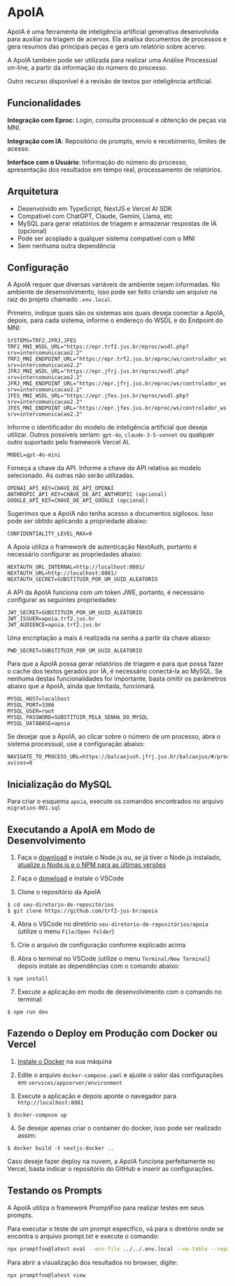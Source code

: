 # ApoIA

ApoIA é uma ferramenta de inteligência artificial generativa desenvolvida para auxiliar na triagem de acervos. Ela analisa documentos de processos e gera resumos das principais peças e gera um relatório sobre acervo.

A ApoIA também pode ser utilizada para realizar uma Análise Processual on-line, a partir da informação do número do processo.

Outro recurso disponível é a revisão de textos por inteligência artificial.

## Funcionalidades

**Integração com Eproc**: Login, consulta processual e obtenção de peças via MNI.

**Integração com IA**: Repositório de prompts, envio e recebimento, limites de acesso.

**Interface com  o Usuário**: Informação do número do processo, apresentação dos resultados em tempo real, processamento de relatórios.

## Arquitetura

- Desenvolvido em TypeScript, NextJS e Vercel AI SDK
- Compatível com ChatGPT, Claude, Gemini, Llama, etc
- MySQL para gerar relatórios de triagem e armazenar respostas de IA (opcional)
- Pode ser acoplado a qualquer sistema compatível com o MNI
- Sem nenhuma outra dependência

## Configuração

A ApoIA requer que diversas variáveis de ambiente sejam informadas. No ambiente de desenvolvimento, isso pode ser feito criando um arquivo na raiz do projeto chamado `.env.local`.

Primeiro, indique quais são os sistemas aos quais deseja conectar a ApoIA, depois, para cada sistema, informe o endereço do WSDL e do Endpoint do MNI:

```properties
SYSTEMS=TRF2,JFRJ,JFES
TRF2_MNI_WSDL_URL="https://epr.trf2.jus.br/eproc/wsdl.php?srv=intercomunicacao2.2"
TRF2_MNI_ENDPOINT_URL="https://epr.trf2.jus.br/eproc/ws/controlador_ws.php?srv=intercomunicacao2.2"
JFRJ_MNI_WSDL_URL="https://epr.jfrj.jus.br/eproc/wsdl.php?srv=intercomunicacao2.2"
JFRJ_MNI_ENDPOINT_URL="https://epr.jfrj.jus.br/eproc/ws/controlador_ws.php?srv=intercomunicacao2.2"
JFES_MNI_WSDL_URL="https://epr.jfes.jus.br/eproc/wsdl.php?srv=intercomunicacao2.2"
JFES_MNI_ENDPOINT_URL="https://epr.jfes.jus.br/eproc/ws/controlador_ws.php?srv=intercomunicacao2.2"
```

Informe o identificador do modelo de inteligência artificial que deseja utilizar. Outros possíveis seriam: `gpt-4o`, `claude-3-5-sonnet` ou qualquer outro suportado pelo framework Vercel AI.

```properties
MODEL=gpt-4o-mini
```

Forneça a chave da API. Informe a chave de API relativa ao modelo selecionado. As outras não serão utilizadas.

```properties
OPENAI_API_KEY=CHAVE_DE_API_OPENAI
ANTHROPIC_API_KEY=CHAVE_DE_API_ANTHROPIC (opcional)
GOOGLE_API_KEY=CHAVE_DE_API_GOOGLE (opcional)
```

Sugerimos que a ApoIA não tenha acesso a documentos sigilosos. Isso pode ser obtido aplicando a propriedade abaixo:

```properties
CONFIDENTIALITY_LEVEL_MAX=0
```

A Apoia utiliza o framework de autenticação NextAuth, portanto é necessário configurar as propriedades abaixo:

```properties
NEXTAUTH_URL_INTERNAL=http://localhost:8081/
NEXTAUTH_URL=http://localhost:8081/
NEXTAUTH_SECRET=SUBSTITUIR_POR_UM_UUID_ALEATORIO
```

A API da ApoIA funciona com um token JWE, portanto, é necessário configurar as seguintes propriedades:

```properties
JWT_SECRET=SUBSTITUIR_POR_UM_UUID_ALEATORIO
JWT_ISSUER=apoia.trf2.jus.br
JWT_AUDIENCE=apoia.trf2.jus.br
```

Uma encriptação a mais é realizada na senha a partir da chave abaixo:

```properties
PWD_SECRET=SUBSTITUIR_POR_UM_UUID_ALEATORIO
```

Para que a ApoIA possa gerar relatórios de triagem e para que possa fazer o cache dos textos gerados por IA, é necessário conectá-la ao MySQL. Se nenhuma destas funcionalidades for importante, basta omitir os parâmetros abaixo que a ApoIA, ainda que limitada, funcionará.

```properties
MYSQL_HOST=localhost
MYSQL_PORT=3306
MYSQL_USER=root
MYSQL_PASSWORD=SUBSTITUIR_PELA_SENHA_DO_MYSQL
MYSQL_DATABASE=apoia
```

Se desejar que a ApoIA, ao clicar sobre o número de um processo, abra o sistema processual, use a configuração abaixo:

```properties
NAVIGATE_TO_PROCESS_URL=https://balcaojush.jfrj.jus.br/balcaojus/#/processo/{numero}?avisos=0
```

## Inicialização do MySQL

Para criar o esquema `apoia`, execute os comandos encontrados no arquivo `migration-001.sql`

## Executando a ApoIA em Modo de Desenvolvimento

1. Faça o [download](https://nodejs.org/en/download/prebuilt-installer) e instale o Node.js ou, se já tiver o Node.js instalado, [atualize o Node.js e o NPM para as últimas versões](https://horadecodar.com.br/como-atualizar-node-e-npm-para-ultima-versao/)

2. Faça o [donwload](https://code.visualstudio.com/download) e instale o VSCode

3. Clone o repositório da ApoIA

```shell
$ cd seu-diretorio-de-repositórios
$ git clone https://github.com/trf2-jus-br/apoia
```

4. Abra o VSCode no diretório `seu-diretorio-de-repositórios/apoia` (utilize o menu `File/Open Folder`)

5. Crie o arquivo de configuração conforme explicado acima

6. Abra o terminal no VSCode (utilize o menu `Terminal/New Terminal`) depois instale as dependências com o comando abaixo:

```shell
$ npm install
```

7. Execute a aplicação em modo de desenvolvimento com o comando no terminal:

```shell
$ npm run dev
```

## Fazendo o Deploy em Produção com Docker ou Vercel

1. [Instale o Docker](https://docs.docker.com/get-started/get-docker/) na sua máquina

2. Edite o arquivo `docker-compose.yaml` e ajuste o valor das configurações em `services/appserver/environment`

3. Execute a aplicação e depois aponte o navegador para `http://localhost:8081`

```shell
$ docker-compose up
```

4. Se desejar apenas criar o container do docker, isso pode ser realizado assim:

```shell
$ docker build -t nextjs-docker ..
```

Caso deseje fazer deploy na nuvem, a ApoIA funciona perfeitamente no Vercel, basta indicar o repositório do GitHub e inserir as configurações.

## Testando os Prompts

A ApoIA utiliza o framework PromptFoo para realizar testes em seus prompts.

Para executar o teste de um prompt específico, vá para o diretório onde se encontra o arquivo prompt.txt e execute o comando:

```bash
npx promptfoo@latest eval --env-file ../../.env.local --no-table --repeat 1 -c test.yaml
```

Para abrir a visualização dos resultados no browser, digite:

```bash
npx promptfoo@latest view
```